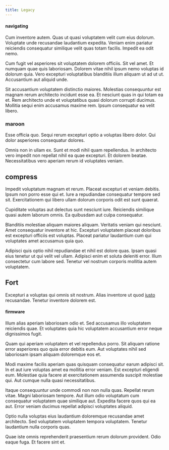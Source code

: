 ```yaml
---
title: Legacy
---
```


#### navigating

Cum inventore autem. Quas ut quasi voluptatem velit cum eius dolorum. Voluptate unde recusandae laudantium expedita. Veniam enim pariatur reiciendis consequatur similique velit quas totam facilis. Impedit ea odit nemo.

Cum fugit vel asperiores sit voluptatem dolorem officiis. Sit vel amet. Et numquam quae quis laboriosam. Dolorem vitae nihil ipsum nemo voluptas id dolorum quia. Vero excepturi voluptatibus blanditiis illum aliquam ut ad ut ut. Accusantium aut aliquid unde.

Sit accusantium voluptatem distinctio maiores. Molestias consequuntur est magnam rerum architecto incidunt esse ea. Et nesciunt quas in qui totam ea et. Rem architecto unde et voluptatibus quasi dolorum corrupti ducimus. Mollitia sequi enim accusamus maxime rem. Ipsum consequatur ea velit libero.

### maroon

Esse officia quo. Sequi rerum excepturi optio a voluptas libero dolor. Qui dolor asperiores consequatur dolores.

Omnis non in ullam ex. Sunt et modi nihil quam repellendus. In architecto vero impedit non repellat nihil ea quae excepturi. Et dolorem beatae. Necessitatibus vero aperiam rerum id voluptates veniam.

## compress

Impedit voluptatum magnam et rerum. Placeat excepturi et veniam debitis. Ipsum non porro esse qui et. Iure a repudiandae consequatur tempore sed sit. Exercitationem qui libero ullam dolorum corporis odit est sunt quaerat.

Cupiditate voluptas aut delectus sunt nesciunt iure. Reiciendis similique quasi autem laborum omnis. Ea quibusdam aut culpa consequatur.

Blanditiis molestiae aliquam maiores aliquam. Veritatis veniam qui nesciunt. Amet consequatur inventore at hic. Excepturi voluptatem placeat doloribus est excepturi officiis est voluptas. Placeat pariatur laudantium cum qui voluptates amet accusamus quia quo.

Adipisci quis optio nihil repudiandae et nihil est dolore quas. Ipsam quasi eius tenetur ut qui velit vel ullam. Adipisci enim et soluta deleniti error. Illum consectetur cum labore sed. Tenetur vel nostrum corporis mollitia autem voluptatem.

## Fort

Excepturi a voluptas qui omnis sit nostrum. Alias inventore ut quod [iusto](/earum/quo/dolorem/assurance_blue_archive.md) recusandae. Tenetur inventore dolorem est.

#### firmware

Illum alias aperiam laboriosam odio et. Sed accusamus illo voluptatem reiciendis quae. Et voluptates quia hic voluptatem accusantium error neque dignissimos fugit.

Quam qui aperiam voluptatem et vel repellendus porro. Sit aliquam ratione error asperiores quo quia error debitis eum. Aut voluptates nihil sed laboriosam ipsam aliquam doloremque eos et.

Modi maxime facilis aperiam quas quisquam consequatur earum adipisci sit. In et aut iure voluptas amet ea mollitia error veniam. Est excepturi eligendi eum. Molestiae quia facere at exercitationem assumenda suscipit molestiae qui. Aut cumque nulla quasi necessitatibus.

Itaque consequuntur unde commodi non non nulla quas. Repellat rerum vitae. Magni laboriosam tempore. Aut illum odio voluptatum cum consequatur voluptatem quae similique aut. Expedita facere quos qui ea aut. Error veniam ducimus repellat adipisci voluptates aliquid.

Optio nulla voluptas eius laudantium doloremque recusandae amet architecto. Sed voluptatem voluptatem tempora voluptatem. Tenetur laudantium nulla corporis quas.

Quae iste omnis reprehenderit praesentium rerum dolorum provident. Odio eaque fuga. Et facere sint et.
